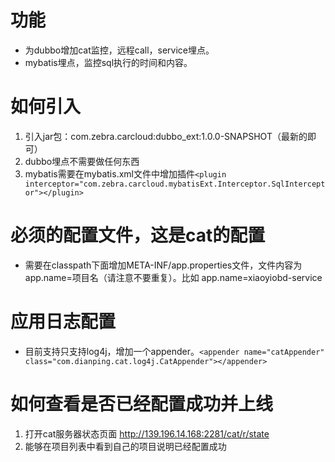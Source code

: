 # 功能
* 为dubbo增加cat监控，远程call，service埋点。
* mybatis埋点，监控sql执行的时间和内容。

# 如何引入
1. 引入jar包：com.zebra.carcloud:dubbo_ext:1.0.0-SNAPSHOT（最新的即可）
2. dubbo埋点不需要做任何东西
3. mybatis需要在mybatis.xml文件中增加插件`<plugin interceptor="com.zebra.carcloud.mybatisExt.Interceptor.SqlInterceptor"></plugin>`

# 必须的配置文件，这是cat的配置
* 需要在classpath下面增加META-INF/app.properties文件，文件内容为app.name=项目名（请注意不要重复）。比如 app.name=xiaoyiobd-service

# 应用日志配置
* 目前支持只支持log4j，增加一个appender。`<appender name="catAppender" class="com.dianping.cat.log4j.CatAppender"></appender>`

# 如何查看是否已经配置成功并上线
1. 打开cat服务器状态页面 http://139.196.14.168:2281/cat/r/state
2. 能够在项目列表中看到自己的项目说明已经配置成功
